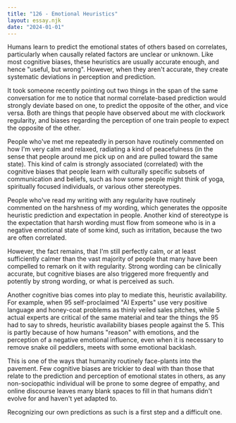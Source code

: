 ```yaml
---
title: "126 - Emotional Heuristics"
layout: essay.njk
date: "2024-01-01"
---
```


Humans learn to predict the emotional states of others based on correlates, particularly when causally related factors are unclear or unknown. Like most cognitive biases, these heuristics are usually accurate enough, and hence "useful, but wrong". However, when they aren't accurate, they create systematic deviations in perception and prediction.

It took someone recently pointing out two things in the span of the same conversation for me to notice that normal correlate-based prediction would strongly deviate based on one, to predict the opposite of the other, and vice versa. Both are things that people have observed about me with clockwork regularity, and biases regarding the perception of one train people to expect the opposite of the other.

People who've met me repeatedly in person have routinely commented on how I'm very calm and relaxed, radiating a kind of peacefulness (in the sense that people around me pick up on and are pulled toward the same state). This kind of calm is strongly associated (correlated) with the cognitive biases that people learn with culturally specific subsets of communication and beliefs, such as how some people might think of yoga, spiritually focused individuals, or various other stereotypes.

People who've read my writing with any regularity have routinely commented on the harshness of my wording, which generates the opposite heuristic prediction and expectation in people. Another kind of stereotype is the expectation that harsh wording must flow from someone who is in a negative emotional state of some kind, such as irritation, because the two are often correlated.

However, the fact remains, that I'm still perfectly calm, or at least sufficiently calmer than the vast majority of people that many have been compelled to remark on it with regularity. Strong wording can be clinically accurate, but cognitive biases are also triggered more frequently and potently by strong wording, or what is perceived as such.

Another cognitive bias comes into play to mediate this, heuristic availability. For example, when 95 self-proclaimed "AI Experts" use very positive language and honey-coat problems as thinly veiled sales pitches, while 5 actual experts are critical of the same material and tear the things the 95 had to say to shreds, heuristic availability biases people against the 5. This is partly because of how humans "reason" with emotions, and the perception of a negative emotional influence, even when it is necessary to remove snake oil peddlers, meets with some emotional backlash.

This is one of the ways that humanity routinely face-plants into the pavement. Few cognitive biases are trickier to deal with than those that relate to the prediction and perception of emotional states in others, as any non-sociopathic individual will be prone to some degree of empathy, and online discourse leaves many blank spaces to fill in that humans didn't evolve for and haven't yet adapted to.

Recognizing our own predictions as such is a first step and a difficult one.
